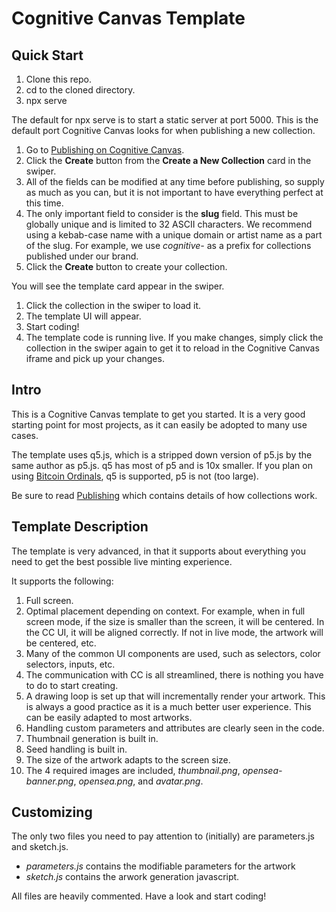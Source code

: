 # Cognitive Canvas Template

## Quick Start

1. Clone this repo.
2. cd to the cloned directory.
3. npx serve

The default for npx serve is to start a static server at port 5000. This is the default port Cognitive Canvas looks for
when publishing a new collection.

1. Go to [Publishing on Cognitive Canvas](https://cognitivecanvas.xyz/public/publish).
2. Click the **Create** button from the **Create a New Collection** card in the swiper.
3. All of the fields can be modified at any time before publishing, so supply as much as you can, but it is
   not important to have everything perfect at this time.
4. The only important field to consider is the **slug** field. This must be globally unique and is limited to 32
   ASCII characters. We recommend using a kebab-case name with a unique domain or artist name as a part of the slug.
   For example, we use _cognitive-_ as a prefix for collections published under our brand.
5. Click the **Create** button to create your collection.

You will see the template card appear in the swiper.

1. Click the collection in the swiper to load it.
2. The template UI will appear.
3. Start coding!
4. The template code is running live. If you make changes, simply click the collection in the swiper
   again to get it to reload in the Cognitive Canvas iframe and pick up your changes.

## Intro

This is a Cognitive Canvas template to get you started. It is a very good starting point for most projects, as
it can easily be adopted to many use cases. 

The template uses q5.js, which is a stripped down version of p5.js by the same author as p5.js. q5 has most of 
p5 and is 10x smaller. If you plan on using [Bitcoin Ordinals](https://cognitivecanvas.xyz/public/doc/ordinals), q5 is supported, p5 is not (too large).

Be sure to read [Publishing](https://cognitivecanvas.xyz/public/doc/publishing) which contains details of how
collections work.

## Template Description

The template is very advanced, in that it supports about everything you need to get the best possible live 
minting experience. 

It supports the following:

1. Full screen.
2. Optimal placement depending on context. For example, when in full screen mode, if the size is smaller than 
the screen, it will be centered. In the CC UI, it will be aligned correctly. If not in live mode, the artwork 
will be centered, etc.
3. Many of the common UI components are used, such as selectors, color selectors, inputs, etc.
4. The communication with CC is all streamlined, there is nothing you have to do to start creating.
5. A drawing loop is set up that will incrementally render your artwork. This is always a good practice
as it is a much better user experience. This can be easily adapted to most artworks.
6. Handling custom parameters and attributes are clearly seen in the code.
7. Thumbnail generation is built in.
8. Seed handling is built in.
9. The size of the artwork adapts to the screen size. 
10. The 4 required images are included, *thumbnail.png*, *opensea-banner.png*, *opensea.png*, and *avatar.png*.

## Customizing

The only two files you need to pay attention to (initially) are parameters.js and sketch.js. 

* *parameters.js* contains the modifiable parameters for the artwork
* *sketch.js* contains the arwork generation javascript.

All files are heavily commented. Have a look and start coding!
